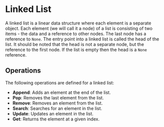 # Linked List
A linked list is a linear data structure where each element is a separate object. Each element (we will call it a node) of a list is consisting of two items - the data and a reference to other nodes. The last node has a reference to `None`. The entry point into a linked list is called the head of the list. It should be noted that the head is not a separate node, but the reference to the first node. If the list is empty then the head is a `None` reference.

## Operations
The following operations are defined for a linked list:
- **Append**: Adds an element at the end of the list.
- **Pop**: Removes the last element from the list.
- **Remove**: Removes an element from the list.
- **Search**: Searches for an element in the list.
- **Update**: Updates an element in the list.
- **Get**: Returns the element at a given index.
